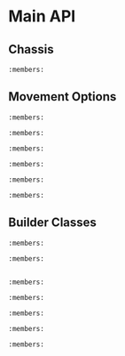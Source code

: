 # Main API

## Chassis

```{doxygenclass} genesis::Chassis
:members:
```

## Movement Options

```{doxygenstruct} genesis::TurnToPointParams
:members:
```

```{doxygenstruct} genesis::TurnToHeadingParams
:members:
```

```{doxygenstruct} genesis::SwingToPointParams
:members:
```

```{doxygenstruct} genesis::SwingToHeadingParams
:members:
```

```{doxygenstruct} genesis::MoveToPoseParams
:members:
```

```{doxygenstruct} genesis::MoveToPointParams
:members:
```

## Builder Classes

```{doxygenclass} genesis::TrackingWheel
:members:
```

```{doxygenclass} genesis::OdomSensors
:members:
```

```{doxygennamespace} genesis::Omniwheel
```

```{doxygenclass} genesis::Drivetrain
:members:
```

```{doxygenclass} genesis::ControllerSettings
:members:
```

<!--TODO: figure out whether this should be documented or not-->

```{doxygenclass} genesis::ExitCondition
:members:
```

```{doxygenclass} genesis::DriveCurve
:members:
```

```{doxygenclass} genesis::ExpoDriveCurve
:members:
```
